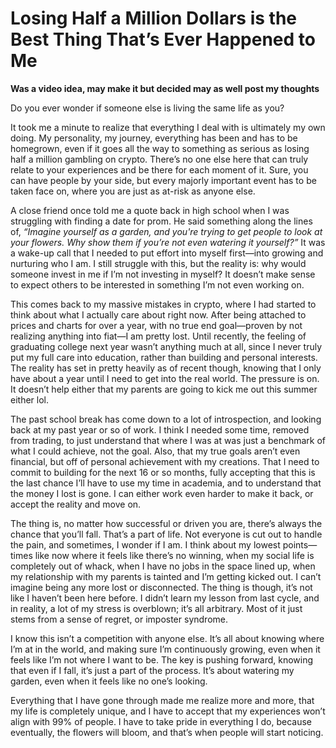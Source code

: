 # Losing Half a Million Dollars is the Best Thing That’s Ever Happened to Me

**Was a video idea, may make it but decided may as well post my thoughts**

Do you ever wonder if someone else is living the same life as you?

It took me a minute to realize that everything I deal with is ultimately my own doing. My personality, my journey, everything has been and has to be homegrown, even if it goes all the way to something as serious as losing half a million gambling on crypto. There’s no one else here that can truly relate to your experiences and be there for each moment of it. Sure, you can have people by your side, but every majorly important event has to be taken face on, where you are just as at-risk as anyone else.

A close friend once told me a quote back in high school when I was struggling with finding a date for prom. He said something along the lines of, _“Imagine yourself as a garden, and you're trying to get people to look at your flowers. Why show them if you’re not even watering it yourself?”_ It was a wake-up call that I needed to put effort into myself first—into growing and nurturing who I am. I still struggle with this, but the reality is: why would someone invest in me if I’m not investing in myself? It doesn’t make sense to expect others to be interested in something I’m not even working on.

This comes back to my massive mistakes in crypto, where I had started to think about what I actually care about right now. After being attached to prices and charts for over a year, with no true end goal—proven by not realizing anything into fiat—I am pretty lost. Until recently, the feeling of graduating college next year wasn’t anything much at all, since I never truly put my full care into education, rather than building and personal interests. The reality has set in pretty heavily as of recent though, knowing that I only have about a year until I need to get into the real world. The pressure is on. It doesn’t help either that my parents are going to kick me out this summer either lol.

The past school break has come down to a lot of introspection, and looking back at my past year or so of work. I think I needed some time, removed from trading, to just understand that where I was at was just a benchmark of what I could achieve, not the goal. Also, that my true goals aren’t even financial, but off of personal achievement with my creations. That I need to commit to building for the next 16 or so months, fully accepting that this is the last chance I’ll have to use my time in academia, and to understand that the money I lost is gone. I can either work even harder to make it back, or accept the reality and move on.

The thing is, no matter how successful or driven you are, there’s always the chance that you’ll fall. That’s a part of life. Not everyone is cut out to handle the pain, and sometimes, I wonder if I am. I think about my lowest points—times like now where it feels like there’s no winning, when my social life is completely out of whack, when I have no jobs in the space lined up, when my relationship with my parents is tainted and I’m getting kicked out. I can’t imagine being any more lost or disconnected. The thing is though, it’s not like I haven’t been here before. I didn’t learn my lesson from last cycle, and in reality, a lot of my stress is overblown; it’s all arbitrary. Most of it just stems from a sense of regret, or imposter syndrome.

I know this isn’t a competition with anyone else. It’s all about knowing where I’m at in the world, and making sure I’m continuously growing, even when it feels like I’m not where I want to be. The key is pushing forward, knowing that even if I fall, it’s just a part of the process. It’s about watering my garden, even when it feels like no one’s looking.

Everything that I have gone through made me realize more and more, that my life is completely unique, and I have to accept that my experiences won’t align with 99% of people. I have to take pride in everything I do, because eventually, the flowers will bloom, and that’s when people will start noticing.
